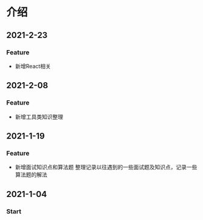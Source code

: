 # 介绍

## 2021-2-23

### Feature

* 新增React相关

## 2021-2-08

### Feature

* 新增工具类知识整理

## 2021-1-19

### Feature

* 新增面试知识点和算法题 整理记录以往遇到的一些面试题及知识点，记录一些算法题的解法

## 2021-1-04

### Start



